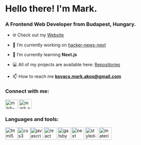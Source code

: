 <h1 align="left">Hello there! I'm Mark.</h1>
<h3 align="left">A Frontend Web Developer from Budapest, Hungary.</h3>

- 🌐 Check out my [Website](https://markkovacs.com)

- 🔭 I’m currently working on [hacker-news-next](https://github.com/kovacsmarkakos/hacker-news-next)

- 🌱 I’m currently learning **Next.js**

- 💻 All of my projects are available here: [Repositories](https://github.com/kovacsmarkakos?tab=repositories)

- 📫 How to reach me **kovacs.mark.akos@gmail.com**

<p align="left"> 
<h3 align="left">Connect with me:</h3>
<a href="https://linkedin.com/in/márk-kovács-0363b61b7" target="blank"><img align="center" src="https://cdn.jsdelivr.net/npm/simple-icons@3.0.1/icons/linkedin.svg" alt="márk-kovács-0363b61b7" height="30" width="40" /></a>
<a href="https://instagram.com/mark.akos" target="blank"><img align="center" src="https://cdn.jsdelivr.net/npm/simple-icons@3.0.1/icons/instagram.svg" alt="mark.akos" height="30" width="40" /></a>
</p>

<h3 align="left">Languages and tools:</h3>
<p align="left"><img src="https://devicons.github.io/devicon/devicon.git/icons/html5/html5-original-wordmark.svg" alt="html5" width="40" height="40"/><img src="https://devicons.github.io/devicon/devicon.git/icons/css3/css3-original-wordmark.svg" alt="css3" width="40" height="40"/><img src="https://devicons.github.io/devicon/devicon.git/icons/javascript/javascript-original.svg" alt="javascript" width="40" height="40"/> <img src="https://devicons.github.io/devicon/devicon.git/icons/react/react-original-wordmark.svg" alt="react" width="40" height="40"/>
<img src="https://www.vectorlogo.zone/logos/gatsbyjs/gatsbyjs-icon.svg" alt="gatsby" width="40" height="40"/>
<img src="https://simpleicons.org/icons/next-dot-js.svg" alt="next" width="40" height="40"/>
<img src="https://raw.githubusercontent.com/styled-components/brand/master/styled-components.svg" alt="styled-components" width="40" height="40"/>
<img src="https://material-ui.com/static/logo_raw.svg" alt="material-ui" width="40" height="40"/>
  
</p>
